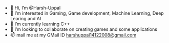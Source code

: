 - 👋 Hi, I’m @Harsh-Uppal
- 👀 I’m interested in Gaming, Game development, Machine Learning, Deep Learing and AI
- 🌱 I’m currently learning C++
- 💞️ I’m looking to collaborate on creating games and some applications
- 📫 mail me at my GMail ID harshuppal14122008@gmail.com
